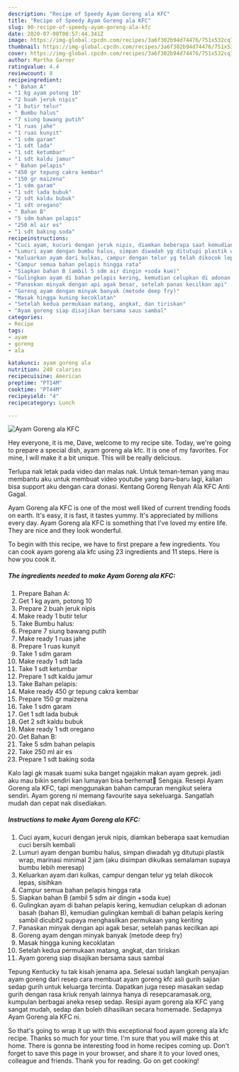 ```yaml
---
description: "Recipe of Speedy Ayam Goreng ala KFC"
title: "Recipe of Speedy Ayam Goreng ala KFC"
slug: 90-recipe-of-speedy-ayam-goreng-ala-kfc
date: 2020-07-08T00:57:44.341Z
image: https://img-global.cpcdn.com/recipes/3a6f302b94d74476/751x532cq70/ayam-goreng-ala-kfc-foto-resep-utama.jpg
thumbnail: https://img-global.cpcdn.com/recipes/3a6f302b94d74476/751x532cq70/ayam-goreng-ala-kfc-foto-resep-utama.jpg
cover: https://img-global.cpcdn.com/recipes/3a6f302b94d74476/751x532cq70/ayam-goreng-ala-kfc-foto-resep-utama.jpg
author: Martha Garner
ratingvalue: 4.4
reviewcount: 8
recipeingredient:
- " Bahan A"
- "1 kg ayam potong 10"
- "2 buah jeruk nipis"
- "1 butir telur"
- " Bumbu halus"
- "7 siung bawang putih"
- "1 ruas jahe"
- "1 ruas kunyit"
- "1 sdm garam"
- "1 sdt lada"
- "1 sdt ketumbar"
- "1 sdt kaldu jamur"
- " Bahan pelapis"
- "450 gr tepung cakra kembar"
- "150 gr maizena"
- "1 sdm garam"
- "1 sdt lada bubuk"
- "2 sdt kaldu bubuk"
- "1 sdt oregano"
- " Bahan B"
- "5 sdm bahan pelapis"
- "250 ml air es"
- "1 sdt baking soda"
recipeinstructions:
- "Cuci ayam, kucuri dengan jeruk nipis, diamkan beberapa saat kemudian cuci bersih kembali"
- "Lumuri ayam dengan bumbu halus, simpan diwadah yg ditutupi plastik wrap, marinasi minimal 2 jam (aku disimpan dikulkas semalaman supaya bumbu lebih meresap)"
- "Keluarkan ayam dari kulkas, campur dengan telur yg telah dikocok lepas, sisihkan"
- "Campur semua bahan pelapis hingga rata"
- "Siapkan bahan B (ambil 5 sdm air dingin +soda kue)"
- "Gulingkan ayam di bahan pelapis kering, kemudian celupkan di adonan basah (bahan B), kemudian gulingkan kembali di bahan pelapis kering sambil dicubit2 supaya menghasilkan permukaan yang keriting"
- "Panaskan minyak dengan api agak besar, setelah panas kecilkan api"
- "Goreng ayam dengan minyak banyak (metode deep fry)"
- "Masak hingga kuning kecoklatan"
- "Setelah kedua permukaan matang, angkat, dan tiriskan"
- "Ayam goreng siap disajikan bersama saus sambal"
categories:
- Recipe
tags:
- ayam
- goreng
- ala

katakunci: ayam goreng ala 
nutrition: 240 calories
recipecuisine: American
preptime: "PT14M"
cooktime: "PT44M"
recipeyield: "4"
recipecategory: Lunch

---
```



![Ayam Goreng ala KFC](https://img-global.cpcdn.com/recipes/3a6f302b94d74476/751x532cq70/ayam-goreng-ala-kfc-foto-resep-utama.jpg)

Hey everyone, it is me, Dave, welcome to my recipe site. Today, we're going to prepare a special dish, ayam goreng ala kfc. It is one of my favorites. For mine, I will make it a bit unique. This will be really delicious.

Terlupa nak letak pada video dan malas nak. Untuk teman-teman yang mau membantu aku untuk membuat video youtube yang baru-baru lagi, kalian bisa support aku dengan cara donasi. Kentang Goreng Renyah Ala KFC Anti Gagal.

Ayam Goreng ala KFC is one of the most well liked of current trending foods on earth. It's easy, it is fast, it tastes yummy. It's appreciated by millions every day. Ayam Goreng ala KFC is something that I've loved my entire life. They are nice and they look wonderful.


To begin with this recipe, we have to first prepare a few ingredients. You can cook ayam goreng ala kfc using 23 ingredients and 11 steps. Here is how you cook it.

<!--inarticleads1-->

##### The ingredients needed to make Ayam Goreng ala KFC:

1. Prepare  Bahan A:
1. Get 1 kg ayam, potong 10
1. Prepare 2 buah jeruk nipis
1. Make ready 1 butir telur
1. Take  Bumbu halus:
1. Prepare 7 siung bawang putih
1. Make ready 1 ruas jahe
1. Prepare 1 ruas kunyit
1. Take 1 sdm garam
1. Make ready 1 sdt lada
1. Take 1 sdt ketumbar
1. Prepare 1 sdt kaldu jamur
1. Take  Bahan pelapis:
1. Make ready 450 gr tepung cakra kembar
1. Prepare 150 gr maizena
1. Take 1 sdm garam
1. Get 1 sdt lada bubuk
1. Get 2 sdt kaldu bubuk
1. Make ready 1 sdt oregano
1. Get  Bahan B:
1. Take 5 sdm bahan pelapis
1. Take 250 ml air es
1. Prepare 1 sdt baking soda


Kalo lagi gk masak suami suka banget ngajakin makan ayam geprek. jadi aku mau bikin sendiri kan lumayan bisa berhemat🤭 Sengaja. Resepi Ayam Goreng ala KFC, tapi menggunakan bahan campuran mengikut selera sendiri. Ayam goreng ni memang favourite saya sekeluarga. Sangatlah mudah dan cepat nak disediakan. 

<!--inarticleads2-->

##### Instructions to make Ayam Goreng ala KFC:

1. Cuci ayam, kucuri dengan jeruk nipis, diamkan beberapa saat kemudian cuci bersih kembali
1. Lumuri ayam dengan bumbu halus, simpan diwadah yg ditutupi plastik wrap, marinasi minimal 2 jam (aku disimpan dikulkas semalaman supaya bumbu lebih meresap)
1. Keluarkan ayam dari kulkas, campur dengan telur yg telah dikocok lepas, sisihkan
1. Campur semua bahan pelapis hingga rata
1. Siapkan bahan B (ambil 5 sdm air dingin +soda kue)
1. Gulingkan ayam di bahan pelapis kering, kemudian celupkan di adonan basah (bahan B), kemudian gulingkan kembali di bahan pelapis kering sambil dicubit2 supaya menghasilkan permukaan yang keriting
1. Panaskan minyak dengan api agak besar, setelah panas kecilkan api
1. Goreng ayam dengan minyak banyak (metode deep fry)
1. Masak hingga kuning kecoklatan
1. Setelah kedua permukaan matang, angkat, dan tiriskan
1. Ayam goreng siap disajikan bersama saus sambal


Tepung Kentucky tu tak kisah jenama apa. Selesai sudah langkah penyajian ayam goreng dari resep cara membuat ayam goreng kfc asli gurih sajian sedap gurih untuk keluarga tercinta. Dapatkan juga resep masakan sedap gurih dengan rasa kriuk renyah lainnya hanya di resepcaramasak.org, kumpulan berbagai aneka resep sedap. Resipi ayam goreng ala KFC yang sangat mudah, sedap dan boleh dihasilkan secara homemade. Sedapnya Ayam Goreng ala KFC ni. 

So that's going to wrap it up with this exceptional food ayam goreng ala kfc recipe. Thanks so much for your time. I'm sure that you will make this at home. There is gonna be interesting food in home recipes coming up. Don't forget to save this page in your browser, and share it to your loved ones, colleague and friends. Thank you for reading. Go on get cooking!
